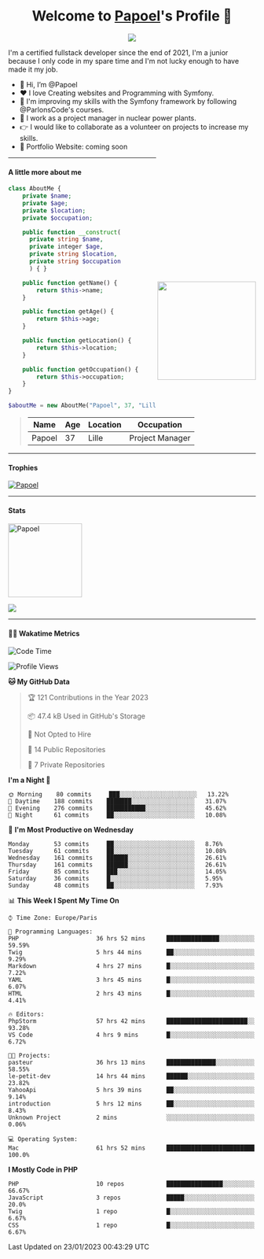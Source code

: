 <p align="center">
  <h1 align="center">Welcome to <a href="https://github.com/Papoel">Papoel</a>'s Profile 👋</h1>
</p>
<p align="center">
  <a align="center" href="https://github.com/DenverCoder1/readme-typing-svg"><img src="https://readme-typing-svg.herokuapp.com?&font=IBM+Plex+Sans&color=F72EE2&size=25&lines=Welcome+to+my+GitHub+Profile!;I'm+a+Junior+.+.+.;I'm+a+backend+developer;I'm+a+in+love+with+Symfony" /></a>
</p>
<p>I'm a certified fullstack developer since the end of 2021, I'm a junior because I only code in my spare time and I'm not lucky enough to have made it my job.
</p>

<div>
  <ul align="left">
    <li>👋 Hi, I’m @Papoel</li>
    <li>❤️ I love Creating websites and Programming with Symfony.</li>
    <li>🌱 I'm improving my skills with the Symfony framework by following @ParlonsCode's courses.</li>
    <li>💼 I work as a project manager in nuclear power plants.</li>
    <li>👉 I would like to collaborate as a volunteer on projects to increase my skills.</li>
    <li>🧐 Portfolio Website: coming soon</li>
  </ul>

<img align="right" style="width:200px; margin-top:50%; display:block;" src="https://media.giphy.com/media/M9gbBd9nbDrOTu1Mqx/giphy.gif">
</div>

---
#### A little more about me
```php
class AboutMe {
    private $name;
    private $age;
    private $location;
    private $occupation;

    public function __construct(
      private string $name, 
      private integer $age, 
      private string $location, 
      private string $occupation
      ) { }

    public function getName() {
        return $this->name;
    }

    public function getAge() {
        return $this->age;
    }

    public function getLocation() {
        return $this->location;
    }

    public function getOccupation() {
        return $this->occupation;
    }
}

$aboutMe = new AboutMe("Papoel", 37, "Lille", "Project Manager");
```
>| Name     | Age | Location   | Occupation     |
>|----------|-----|------------|----------------|
>| Papoel   | 37  | Lille      | Project Manager|

---
#### Trophies

<p align="left">
  <a href="https://github.com/Papoel/github-profile-trophy">
    <img src="https://github-profile-trophy.vercel.app/?username=Papoel&row=2&column=6&theme=onedark&column=8&no-frame=false&no-bg=false" 
         alt="Papoel">
  </a>
</p>

---
#### Stats
<p align="left">
  <img align="center" height="150em" src="https://github-readme-streak-stats.herokuapp.com/?user=Papoel&theme=onedark" alt="Papoel" />
</p>

<p>
<!-- GitHub Stats -->
<picture>
  <source 
    srcset="https://github-readme-stats.vercel.app/api?username=papoel&show_icons=true&theme=dark"
    media="(prefers-color-scheme: dark)"
  />
  <source
    srcset="https://github-readme-stats.vercel.app/api?username=papoel&show_icons=true"
    media="(prefers-color-scheme: light), (prefers-color-scheme: no-preference)"
  />
  <img src="https://github-readme-stats.vercel.app/api?username=papoel&show_icons=true" />
</picture>
</p>

----
####  🧑‍💻 Wakatime Metrics
<!--START_SECTION:waka-->
![Code Time](http://img.shields.io/badge/Code%20Time-2%2C947%20hrs%2020%20mins-blue)

![Profile Views](http://img.shields.io/badge/Profile%20Views-291-blue)

**🐱 My GitHub Data** 

> 🏆 121 Contributions in the Year 2023
 > 
> 📦 47.4 kB Used in GitHub's Storage 
 > 
> 🚫 Not Opted to Hire
 > 
> 📜 14 Public Repositories 
 > 
> 🔑 7 Private Repositories  
 > 
**I'm a Night 🦉** 

```text
🌞 Morning    80 commits     ███░░░░░░░░░░░░░░░░░░░░░░   13.22% 
🌆 Daytime    188 commits    ███████░░░░░░░░░░░░░░░░░░   31.07% 
🌃 Evening    276 commits    ███████████░░░░░░░░░░░░░░   45.62% 
🌙 Night      61 commits     ██░░░░░░░░░░░░░░░░░░░░░░░   10.08%

```
📅 **I'm Most Productive on Wednesday** 

```text
Monday       53 commits     ██░░░░░░░░░░░░░░░░░░░░░░░   8.76% 
Tuesday      61 commits     ██░░░░░░░░░░░░░░░░░░░░░░░   10.08% 
Wednesday    161 commits    ██████░░░░░░░░░░░░░░░░░░░   26.61% 
Thursday     161 commits    ██████░░░░░░░░░░░░░░░░░░░   26.61% 
Friday       85 commits     ███░░░░░░░░░░░░░░░░░░░░░░   14.05% 
Saturday     36 commits     █░░░░░░░░░░░░░░░░░░░░░░░░   5.95% 
Sunday       48 commits     ██░░░░░░░░░░░░░░░░░░░░░░░   7.93%

```


📊 **This Week I Spent My Time On** 

```text
⌚︎ Time Zone: Europe/Paris

💬 Programming Languages: 
PHP                      36 hrs 52 mins      ███████████████░░░░░░░░░░   59.59% 
Twig                     5 hrs 44 mins       ██░░░░░░░░░░░░░░░░░░░░░░░   9.29% 
Markdown                 4 hrs 27 mins       █░░░░░░░░░░░░░░░░░░░░░░░░   7.22% 
YAML                     3 hrs 45 mins       █░░░░░░░░░░░░░░░░░░░░░░░░   6.07% 
HTML                     2 hrs 43 mins       █░░░░░░░░░░░░░░░░░░░░░░░░   4.41%

🔥 Editors: 
PhpStorm                 57 hrs 42 mins      ███████████████████████░░   93.28% 
VS Code                  4 hrs 9 mins        █░░░░░░░░░░░░░░░░░░░░░░░░   6.72%

🐱‍💻 Projects: 
pasteur                  36 hrs 13 mins      ██████████████░░░░░░░░░░░   58.55% 
le-petit-dev             14 hrs 44 mins      ██████░░░░░░░░░░░░░░░░░░░   23.82% 
YahooApi                 5 hrs 39 mins       ██░░░░░░░░░░░░░░░░░░░░░░░   9.14% 
introduction             5 hrs 12 mins       ██░░░░░░░░░░░░░░░░░░░░░░░   8.43% 
Unknown Project          2 mins              ░░░░░░░░░░░░░░░░░░░░░░░░░   0.06%

💻 Operating System: 
Mac                      61 hrs 52 mins      █████████████████████████   100.0%

```

**I Mostly Code in PHP** 

```text
PHP                      10 repos            ████████████████░░░░░░░░░   66.67% 
JavaScript               3 repos             █████░░░░░░░░░░░░░░░░░░░░   20.0% 
Twig                     1 repo              █░░░░░░░░░░░░░░░░░░░░░░░░   6.67% 
CSS                      1 repo              █░░░░░░░░░░░░░░░░░░░░░░░░   6.67%

```



 Last Updated on 23/01/2023 00:43:29 UTC
<!--END_SECTION:waka-->

